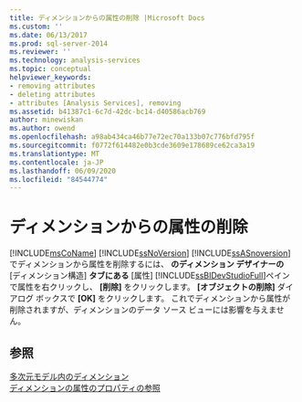 ```yaml
---
title: ディメンションからの属性の削除 |Microsoft Docs
ms.custom: ''
ms.date: 06/13/2017
ms.prod: sql-server-2014
ms.reviewer: ''
ms.technology: analysis-services
ms.topic: conceptual
helpviewer_keywords:
- removing attributes
- deleting attributes
- attributes [Analysis Services], removing
ms.assetid: b41387c1-6c7d-42dc-bc14-d40586acb769
author: minewiskan
ms.author: owend
ms.openlocfilehash: a98ab434ca46b77e72ec70a133b07c776bfd795f
ms.sourcegitcommit: f0772f614482e0b3cde3609e178689ce62ca3a19
ms.translationtype: MT
ms.contentlocale: ja-JP
ms.lasthandoff: 06/09/2020
ms.locfileid: "84544774"
---
```

# <a name="remove-an-attribute-from-a-dimension"></a>ディメンションからの属性の削除
  [!INCLUDE[msCoName](../../includes/msconame-md.md)] [!INCLUDE[ssNoVersion](../../includes/ssnoversion-md.md)] [!INCLUDE[ssASnoversion](../../includes/ssasnoversion-md.md)]でディメンションから属性を削除するには、 **のディメンション デザイナーの** [ディメンション構造] **タブにある** [属性] [!INCLUDE[ssBIDevStudioFull](../../includes/ssbidevstudiofull-md.md)]ペインで属性を右クリックし、 **[削除]** をクリックします。 **[オブジェクトの削除]** ダイアログ ボックスで **[OK]** をクリックします。 これでディメンションから属性が削除されますが、ディメンションのデータ ソース ビューには影響を与えません。  
  
## <a name="see-also"></a>参照  
 [多次元モデル内のディメンション](dimensions-in-multidimensional-models.md)   
 [ディメンションの属性のプロパティの参照](dimension-attribute-properties-reference.md)  
  
  
